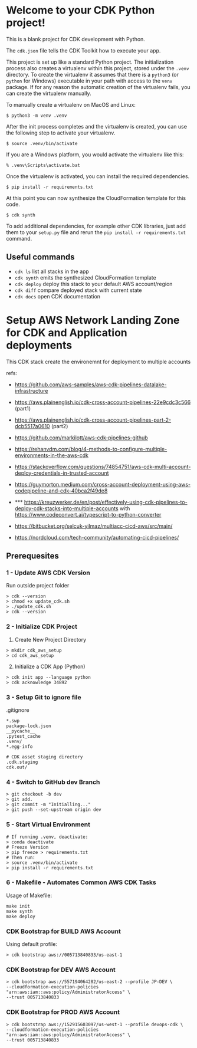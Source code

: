 
# Welcome to your CDK Python project!

This is a blank project for CDK development with Python.

The `cdk.json` file tells the CDK Toolkit how to execute your app.

This project is set up like a standard Python project.  The initialization
process also creates a virtualenv within this project, stored under the `.venv`
directory.  To create the virtualenv it assumes that there is a `python3`
(or `python` for Windows) executable in your path with access to the `venv`
package. If for any reason the automatic creation of the virtualenv fails,
you can create the virtualenv manually.

To manually create a virtualenv on MacOS and Linux:

```
$ python3 -m venv .venv
```

After the init process completes and the virtualenv is created, you can use the following
step to activate your virtualenv.

```
$ source .venv/bin/activate
```

If you are a Windows platform, you would activate the virtualenv like this:

```
% .venv\Scripts\activate.bat
```

Once the virtualenv is activated, you can install the required dependencies.

```
$ pip install -r requirements.txt
```

At this point you can now synthesize the CloudFormation template for this code.

```
$ cdk synth
```

To add additional dependencies, for example other CDK libraries, just add
them to your `setup.py` file and rerun the `pip install -r requirements.txt`
command.

## Useful commands

 * `cdk ls`          list all stacks in the app
 * `cdk synth`       emits the synthesized CloudFormation template
 * `cdk deploy`      deploy this stack to your default AWS account/region
 * `cdk diff`        compare deployed stack with current state
 * `cdk docs`        open CDK documentation

# Setup AWS Network Landing Zone for CDK and Application deployments
This CDK stack create the environemnt for deployment to multiple accounts

refs:
- https://github.com/aws-samples/aws-cdk-pipelines-datalake-infrastructure
- https://aws.plainenglish.io/cdk-cross-account-pipelines-22e9cdc3c566 (part1)
- https://aws.plainenglish.io/cdk-cross-account-pipelines-part-2-dcb5517a0610 (part2)
- https://github.com/markilott/aws-cdk-pipelines-github
- https://rehanvdm.com/blog/4-methods-to-configure-multiple-environments-in-the-aws-cdk
- https://stackoverflow.com/questions/74854751/aws-cdk-multi-account-deploy-credentials-in-trusted-account
- https://guymorton.medium.com/cross-account-deployment-using-aws-codepipeline-and-cdk-40bca2f49de8

- *** https://kreuzwerker.de/en/post/effectively-using-cdk-pipelines-to-deploy-cdk-stacks-into-multiple-accounts
with https://www.codeconvert.ai/typescript-to-python-converter

- https://bitbucket.org/selcuk-yilmaz/multiacc-cicd-aws/src/main/
- https://nordcloud.com/tech-community/automating-cicd-pipelines/

## Prerequesites
### 1 - Update AWS CDK Version
Run outside project folder
```
> cdk --version
> chmod +x update_cdk.sh
> ./update_cdk.sh
> cdk --version
```
### 2 - Initialize CDK Project
1. Create New Project Directory
```
> mkdir cdk_aws_setup
> cd cdk_aws_setup
```
2. Initialize a CDK App (Python)
```
> cdk init app --language python
> cdk acknowledge 34892
```

### 3 - Setup Git to ignore file
.gitignore
```
*.swp
package-lock.json
__pycache__
.pytest_cache
.venv/
*.egg-info

# CDK asset staging directory
.cdk.staging
cdk.out/
```

### 4 - Switch to GitHub dev Branch
```
> git checkout -b dev
> git add.
> git commit -m "Initialling..."
> git push --set-upstream origin dev
```

### 5 - Start Virtual Environment
```
# If running .venv, deactivate:
> conda deactivate
# Freeze Version
> pip freeze > requirements.txt
# Then run:
> source .venv/bin/activate
> pip install -r requirements.txt
```

### 6 - Makefile - Automates Common AWS CDK Tasks
Usage of Makefile:
```
make init
make synth
make deploy
```

### CDK Bootstrap for BUILD AWS Account
Using default profile:
```
> cdk bootstrap aws://005713840833/us-east-1
```

### CDK Bootstrap for DEV AWS Account
```
> cdk bootstrap aws://557194064282/us-east-2 --profile JP-DEV \
--cloudformation-execution-policies "arn:aws:iam::aws:policy/AdministratorAccess" \
--trust 005713840833 
```

### CDK Bootstrap for PROD AWS Account
```
> cdk bootstrap aws://152915603097/us-west-1 --profile devops-cdk \
--cloudformation-execution-policies "arn:aws:iam::aws:policy/AdministratorAccess" \
--trust 005713840833 
```
